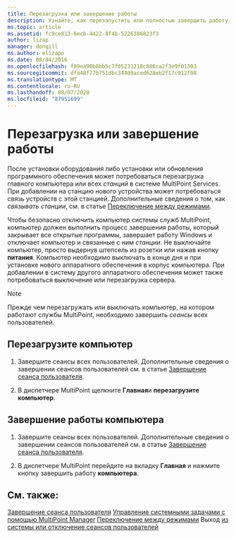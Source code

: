 ```yaml
---
title: Перезагрузка или завершение работы
description: Узнайте, как перезапустить или полностью завершить работу системы в службах MultiPoint.
ms.topic: article
ms.assetid: fc9ce813-6ecb-4422-8f4b-5226386823f3
author: lizap
manager: dongill
ms.author: elizapo
ms.date: 08/04/2016
ms.openlocfilehash: f89ea90b8bb5c7f05231218c886ca2f3e9f01303
ms.sourcegitcommit: dfa48f77b751dbc34409aced628eb2f17c912f08
ms.translationtype: MT
ms.contentlocale: ru-RU
ms.lasthandoff: 08/07/2020
ms.locfileid: "87951699"
---
```

# <a name="restart-or-shut-down"></a>Перезагрузка или завершение работы
После установки оборудования либо установки или обновления программного обеспечения может потребоваться перезагрузка главного компьютера или всех *станций* в системе MultiPoint Services. При добавлении на станцию нового устройства может потребоваться связь устройств с этой станцией. Дополнительные сведения о том, как *связывать станции*, см. в статье [Переключение между режимами](Switch-Between-Modes.md).

Чтобы безопасно отключить компьютер системы служб MultiPoint, компьютер должен выполнить процесс завершения работы, который закрывает все открытые программы, завершает работу Windows и отключает компьютер и связанные с ним *станции*. Не выключайте компьютер, просто выдернув штепсель из розетки или нажав кнопку **питания**. Компьютер необходимо выключать в конце дня и при установке нового аппаратного обеспечения в корпус компьютера.  При добавлении в систему другого аппаратного обеспечения может также потребоваться выключение или перезагрузка сервера.

> [!NOTE]
> Прежде чем перезагружать или выключать компьютер, на котором работают службы MultiPoint, необходимо завершить *сеансы* всех пользователей.

## <a name="restart-the-computer"></a>Перезагрузите компьютер

1.  Завершите сеансы всех пользователей. Дополнительные сведения о завершении сеансов пользователей см. в статье [Завершение сеанса пользователя](End-a-User-Session.md).

2.  В диспетчере MultiPoint щелкните **Главная**и **перезагрузите компьютер**.

## <a name="shut-down-the-computer"></a>Завершение работы компьютера

1.  Завершите сеансы всех пользователей. Дополнительные сведения о завершении сеансов пользователей см. в статье [Завершение сеанса пользователя](End-a-User-Session.md).

2.  В диспетчере MultiPoint перейдите на вкладку **Главная** и нажмите кнопку завершить работу **компьютера**.

## <a name="see-also"></a>См. также:
[Завершение сеанса пользователя](End-a-User-Session.md) 
 [Управление системными задачами с помощью MultiPoint Manager](Manage-System-Tasks-Using-MultiPoint-Manager.md) 
 [Переключение между режимами](Switch-Between-Modes.md) 
 Выход [из системы или отключение сеансов пользователей](Log-off-or-Disconnect-User-Sessions.md)